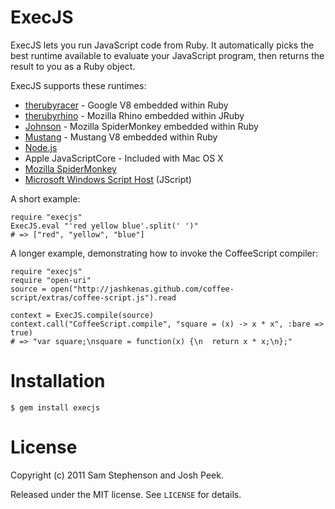 ExecJS
======

ExecJS lets you run JavaScript code from Ruby. It automatically picks
the best runtime available to evaluate your JavaScript program, then
returns the result to you as a Ruby object.

ExecJS supports these runtimes:

* [therubyracer](https://github.com/cowboyd/therubyracer) - Google V8
  embedded within Ruby
* [therubyrhino](https://github.com/cowboyd/therubyrhino) - Mozilla
  Rhino embedded within JRuby
* [Johnson](https://github.com/jbarnette/johnson) - Mozilla
  SpiderMonkey embedded within Ruby
* [Mustang](https://github.com/nu7hatch/mustang) - Mustang V8
  embedded within Ruby
* [Node.js](http://nodejs.org/)
* Apple JavaScriptCore - Included with Mac OS X
* [Mozilla SpiderMonkey](http://www.mozilla.org/js/spidermonkey/)
* [Microsoft Windows Script Host](http://msdn.microsoft.com/en-us/library/9bbdkx3k.aspx) (JScript)

A short example:

    require "execjs"
    ExecJS.eval "'red yellow blue'.split(' ')"
    # => ["red", "yellow", "blue"]

A longer example, demonstrating how to invoke the CoffeeScript compiler:

    require "execjs"
    require "open-uri"
    source = open("http://jashkenas.github.com/coffee-script/extras/coffee-script.js").read

    context = ExecJS.compile(source)
    context.call("CoffeeScript.compile", "square = (x) -> x * x", :bare => true)
    # => "var square;\nsquare = function(x) {\n  return x * x;\n};"

# Installation

    $ gem install execjs

# License

Copyright (c) 2011 Sam Stephenson and Josh Peek.

Released under the MIT license. See `LICENSE` for details.
